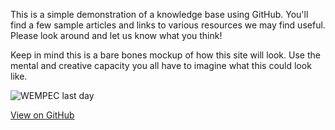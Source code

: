 
This is a simple demonstration of a knowledge base using GitHub. You'll find a few sample articles and links to various resources we may find useful. Please look around and let us know what you think!

Keep in mind this is a bare bones mockup of how this site will look. Use the mental and creative capacity you all have to imagine what this could look like.

![WEMPEC last day](https://user-images.githubusercontent.com/48141733/77356286-00e4f580-6d14-11ea-8bd3-64114883bcd2.jpg)

[View on GitHub](https://github.com/mimayberry/Sample-Knowledge-Base)
